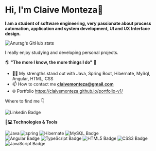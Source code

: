 # Hi, I'm Claive Monteza👋

**I am a student of software engineering, very passionate about process automation, application and system development, UI and UX Interface design.**
<br/> 

![Anurag's GitHub stats](https://github-readme-stats.vercel.app/api?username=claivemonteza&show_icons=true&count_private=true&theme=radical)

I really enjoy studying and developing personal projects. 

   🌎 **"The more I know, the more things I do"** 🧠

- 👨‍💻 My strengths stand out with Java, Spring Boot, Hibernate, MySql, Angular, HTML, CSS
- 📫 How to contact me **[claivemonteza@gmail.com](mailto:claivemonteza@gmail.com)**
- 🌐 Portfolio https://claivemonteza.github.io/portfolio-v1/

 Where to find me 👇
 
![Linkedin Badge](https://img.shields.io/badge/LinkedIn-0077B5?style=for-the-badge&logo=linkedin&logoColor=white&link=https://www.linkedin.com/in/claive-monteza-1b157a149/)  

**🚀💻 Technologies & Tools**

![Java](https://img.shields.io/badge/java-007396?style=flat&logo=java&logoColor=white) 
![spring](https://img.shields.io/badge/spring-6DB33F?style=flat&logo=spring&logoColor=white) 
![Hibernate](https://img.shields.io/badge/hibernate-59666C?style=flat&logo=hibernate&logoColor=white) 
![MySQL Badge](https://img.shields.io/badge/MySQL-4479A1?style=flat&logo=mysql&logoColor=white) <br/>
![Angular Badge](https://img.shields.io/badge/Angular-DD0031?style=flat&logo=angular&logoColor=white) 
![TypeScript Badge](https://img.shields.io/badge/TypeScript-3178C6?style=flat&logo=typescript&logoColor=white)
![HTML5 Badge](https://img.shields.io/badge/HTML5-E34F26?style=flat&logo=html5&logoColor=white)
![CSS3 Badge](https://img.shields.io/badge/CSS3-1572B6?style=flat&logo=css3&logoColor=white) 
![JavaScript Badge](https://img.shields.io/badge/JavaScript-F7DF1E?style=flat&logo=javascript&logoColor=black)<br/>



